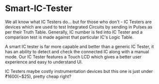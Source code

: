 # Smart-IC-Tester

We all know what IC Testers do... but for those who don't - IC Testers are devices which are used to test Integrated Circuits by sending in Pulses as per their Truth Table. Generally, IC number is fed into IC Tester and a comparison test is made against that particular IC's Logic Table.

A smart IC tester is far more capable and better than a generic IC Tester, it has an ability to detect and check the connected IC along with a manual mode. Our IC Tester features a Touch LCD which gives a better user experience and easy to understand UI.

IC Testers maybe costly instrumentation devices but this one is just under ₹1600(~$25), pretty cheap right?
